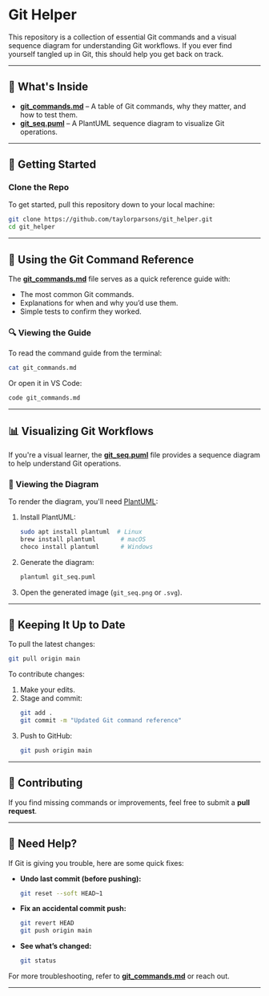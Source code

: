 # Git Helper

This repository is a collection of essential Git commands and a visual sequence diagram for understanding Git workflows. If you ever find yourself tangled up in Git, this should help you get back on track.

---

## 📌 What's Inside
- **[git_commands.md](git_commands.md)** – A table of Git commands, why they matter, and how to test them.
- **[git_seq.puml](git_seq.puml)** – A PlantUML sequence diagram to visualize Git operations.

---

## 🚀 Getting Started

### Clone the Repo
To get started, pull this repository down to your local machine:

```sh
git clone https://github.com/taylorparsons/git_helper.git
cd git_helper
```

---

## 📖 Using the Git Command Reference

The **[git_commands.md](git_commands.md)** file serves as a quick reference guide with:
- The most common Git commands.
- Explanations for when and why you’d use them.
- Simple tests to confirm they worked.

### 🔍 Viewing the Guide
To read the command guide from the terminal:

```sh
cat git_commands.md
```

Or open it in VS Code:

```sh
code git_commands.md
```

---

## 📊 Visualizing Git Workflows

If you're a visual learner, the **[git_seq.puml](git_seq.puml)** file provides a sequence diagram to help understand Git operations.

### 🔹 Viewing the Diagram
To render the diagram, you'll need [PlantUML](https://plantuml.com/):

1. Install PlantUML:
   ```sh
   sudo apt install plantuml  # Linux
   brew install plantuml       # macOS
   choco install plantuml      # Windows
   ```
2. Generate the diagram:
   ```sh
   plantuml git_seq.puml
   ```
3. Open the generated image (`git_seq.png` or `.svg`).

---

## 🔄 Keeping It Up to Date

To pull the latest changes:

```sh
git pull origin main
```

To contribute changes:

1. Make your edits.
2. Stage and commit:
   ```sh
   git add .
   git commit -m "Updated Git command reference"
   ```
3. Push to GitHub:
   ```sh
   git push origin main
   ```

---

## 🤝 Contributing
If you find missing commands or improvements, feel free to submit a **pull request**.

---

## 📌 Need Help?
If Git is giving you trouble, here are some quick fixes:

- **Undo last commit (before pushing):**
  ```sh
  git reset --soft HEAD~1
  ```
- **Fix an accidental commit push:**
  ```sh
  git revert HEAD
  git push origin main
  ```
- **See what’s changed:**
  ```sh
  git status
  ```

For more troubleshooting, refer to **[git_commands.md](git_commands.md)** or reach out.

---

